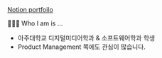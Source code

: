 <a href="https://mintae.notion.site/c2d14efedcde41f7a7db78a04dcd6f7a?pvs=4" target="_blank">
Notion portfoilo
</a>


🙋🏻‍♀️ Who I am is ...
* 아주대학교 디지털미디어학과 & 소프트웨어학과 학생
* Product Management 쪽에도 관심이 많습니다.





